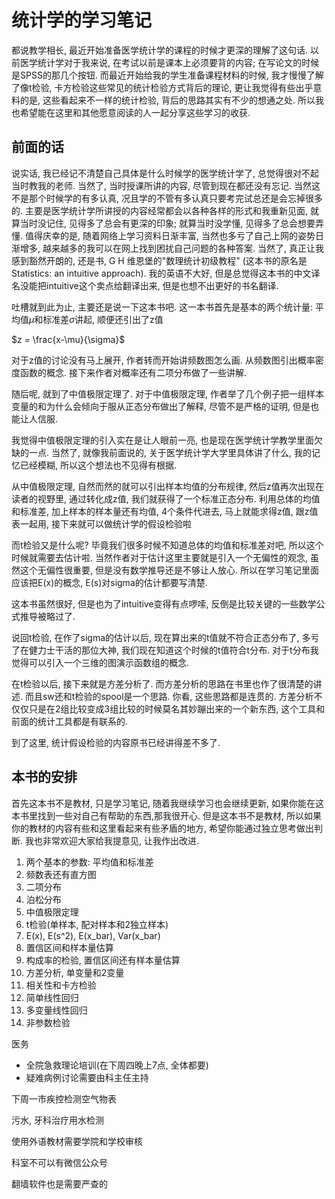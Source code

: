 # 统计学的学习笔记

都说教学相长, 最近开始准备医学统计学的课程的时候才更深的理解了这句话. 以前医学统计学对于我来说, 在考试以前是课本上必须要背的内容; 在写论文的时候是SPSS的那几个按钮. 而最近开始给我的学生准备课程材料的时候, 我才慢慢了解了像t检验, 卡方检验这些常见的统计检验方式背后的理论, 更让我觉得有些出乎意料的是, 这些看起来不一样的统计检验, 背后的思路其实有不少的想通之处. 所以我也希望能在这里和其他愿意阅读的人一起分享这些学习的收获.

## 前面的话

说实话, 我已经记不清楚自己具体是什么时候学的医学统计学了, 总觉得很对不起当时教我的老师. 当然了, 当时授课所讲的内容, 尽管到现在都还没有忘记. 当然这不是那个时候学的有多认真, 况且学的不管有多认真只要考完试总还是会忘掉很多的. 主要是医学统计学所讲授的内容经常都会以各种各样的形式和我重新见面, 就算当时没记住, 见得多了总会有更深的印象; 就算当时没学懂, 见得多了总会想要弄懂. 值得庆幸的是, 随着网络上学习资料日渐丰富, 当然也多亏了自己上网的姿势日渐增多, 越来越多的我可以在网上找到困扰自己问题的各种答案. 当然了, 真正让我感到豁然开朗的, 还是书, G H 维恩堡的"数理统计初级教程" (这本书的原名是Statistics: an intuitive approach). 我的英语不大好, 但是总觉得这本书的中文译名没能把intuitive这个卖点给翻译出来, 但是也想不出更好的书名翻译.

吐槽就到此为止, 主要还是说一下这本书吧. 这一本书首先是基本的两个统计量: 平均值$\mu$和标准差$\sigma$讲起, 顺便还引出了z值

$z = \frac{x-\mu}{\sigma}$

对于z值的讨论没有马上展开, 作者转而开始讲频数图怎么画. 从频数图引出概率密度函数的概念. 接下来作者对概率还有二项分布做了一些讲解. 

随后呢, 就到了中值极限定理了. 对于中值极限定理, 作者举了几个例子把一组样本变量的和为什么会倾向于服从正态分布做出了解释, 尽管不是严格的证明, 但是也能让人信服.

我觉得中值极限定理的引入实在是让人眼前一亮, 也是现在医学统计学教学里面欠缺的一点. 当然了, 就像我前面说的, 关于医学统计学大学里具体讲了什么, 我的记忆已经模糊, 所以这个想法也不见得有根据.

从中值极限定理, 自然而然的就可以引出样本均值的分布规律, 然后z值再次出现在读者的视野里, 通过转化成z值, 我们就获得了一个标准正态分布. 利用总体的均值和标准差, 加上样本的样本量还有均值, 4个条件代进去, 马上就能求得z值, 跟z值表一起用, 接下来就可以做统计学的假设检验啦

而t检验又是什么呢? 毕竟我们很多时候不知道总体的均值和标准差对吧, 所以这个时候就需要去估计啦. 当然作者对于估计这里主要就是引入一个无偏性的观念, 虽然这个无偏性很重要, 但是没有数学推导还是不够让人放心. 所以在学习笔记里面应该把E(x)的概念, E(s)对sigma的估计都要写清楚.

这本书虽然很好, 但是也为了intuitive变得有点啰嗦, 反倒是比较关键的一些数学公式推导被略过了.

说回t检验, 在作了sigma的估计以后, 现在算出来的t值就不符合正态分布了, 多亏了在健力士干活的那位大神, 我们现在知道这个时候的t值符合t分布. 对于t分布我觉得可以引入一个三维的图演示函数组的概念.

在t检验以后, 接下来就是方差分析了. 而方差分析的思路在书里也作了很清楚的讲述. 而且sw还和t检验的spool是一个思路. 你看, 这些思路都是连贯的. 方差分析不仅仅只是在2组比较变成3组比较的时候莫名其妙蹦出来的一个新东西, 这个工具和前面的统计工具都是有联系的.

到了这里, 统计假设检验的内容原书已经讲得差不多了.

## 本书的安排

首先这本书不是教材, 只是学习笔记, 随着我继续学习也会继续更新, 如果你能在这本书里找到一些对自己有帮助的东西,那我很开心. 但是这本书不是教材, 所以如果你的教材的内容有些和这里看起来有些矛盾的地方, 希望你能通过独立思考做出判断. 我也非常欢迎大家给我提意见, 让我作出改进.

1. 两个基本的参数: 平均值和标准差
2. 频数表还有直方图
3. 二项分布
4. 泊松分布
5. 中值极限定理
6. t检验(单样本, 配对样本和2独立样本)
7. E(x), E(s^2), E(x_bar), Var(x_bar)
8. 置信区间和样本量估算
9. 构成率的检验, 置信区间还有样本量估算
10. 方差分析, 单变量和2变量
11. 相关性和卡方检验
12. 简单线性回归
13. 多变量线性回归
14. 非参数检验

医务

- 全院急救理论培训(在下周四晚上7点, 全体都要)
- 疑难病例讨论需要由科主任主持

下周一市疾控检测空气物表

污水, 牙科治疗用水检测

使用外语教材需要学院和学校审核

科室不可以有微信公众号

翻墙软件也是需要严查的